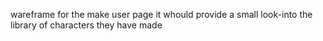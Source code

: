 wareframe for the make user page it whould provide a small look-into the library of characters they have made 
